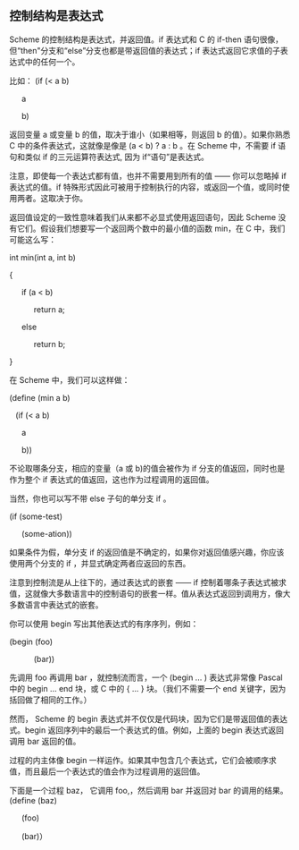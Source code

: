 ## 控制结构是表达式

Scheme 的控制结构是表达式，并返回值。if 表达式和 C 的 if-then 语句很像，但“then"分支和“else”分支也都是带返回值的表达式；if 表达式返回它求值的子表达式中的任何一个。

比如：
(if (< a b)

&ensp; &ensp; a

&ensp; &ensp; b)


返回变量 a 或变量 b 的值，取决于谁小（如果相等，则返回 b 的值）。如果你熟悉 C 中的条件表达式，这就像是像是 (a < b) ? a : b 。在 Scheme 中，不需要 if 语句和类似 if 的三元运算符表达式, 因为 if“语句”是表达式。

注意，即使每一个表达式都有值，也并不需要用到所有的值 —— 你可以忽略掉 if 表达式的值。if 特殊形式因此可被用于控制执行的内容，或返回一个值，或同时使用两者。这取决于你。

返回值设定的一致性意味着我们从来都不必显式使用返回语句，因此 Scheme 没有它们。假设我们想要写一个返回两个数中的最小值的函数 min，在 C 中，我们可能这么写：

int min(int a, int b)

{

&ensp; &ensp; if (a < b)

&ensp; &ensp; &ensp; &ensp; return a;

&ensp; &ensp; else

&ensp; &ensp; &ensp; &ensp; return b;

}

在 Scheme 中，我们可以这样做：

(define (min a b)

&ensp; (if (< a b)

&ensp; &ensp; a

&ensp; &ensp; b))


不论取哪条分支，相应的变量（a 或 b)的值会被作为 if 分支的值返回，同时也是作为整个 if 表达式的值返回，这也作为过程调用的返回值。

当然，你也可以写不带 else 子句的单分支 if 。

(if (some-test)

&ensp; &ensp; (some-ation))

如果条件为假，单分支 if 的返回值是不确定的，如果你对返回值感兴趣，你应该使用两个分支的 if ，并显式确定两者应返回的东西。

注意到控制流是从上往下的，通过表达式的嵌套 —— if 控制着哪条子表达式被求值，这就像大多数语言中的控制语句的嵌套一样。值从表达式返回到调用方，像大多数语言中表达式的嵌套。

你可以使用 begin 写出其他表达式的有序序列，例如：

(begin (foo)

&ensp; &ensp; &ensp; &ensp; (bar))



先调用 foo 再调用 bar ，就控制流而言，一个 (begin ... ) 表达式非常像 Pascal 中的 begin ... end 块，或 C 中的 { ... } 块。（我们不需要一个 end 关键字，因为括回做了相同的工作。）

然而， Scheme 的 begin 表达式并不仅仅是代码块，因为它们是带返回值的表达式。begin 返回序列中的最后一个表达式的值。例如，上面的 begin 表达式返回调用 bar 返回的值。

过程的内主体像 begin 一样运作。如果其中包含几个表达式，它们会被顺序求值，而且最后一个表达式的值会作为过程调用的返回值。

下面是一个过程 baz， 它调用 foo,，然后调用 bar 并返回对 bar 的调用的结果。
(define (baz)

&ensp; &ensp; (foo)

&ensp; &ensp; (bar)）
